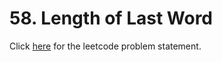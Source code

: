 # 58. Length of Last Word

Click [here](https://leetcode.com/problems/length-of-last-word/) for the leetcode problem statement.
